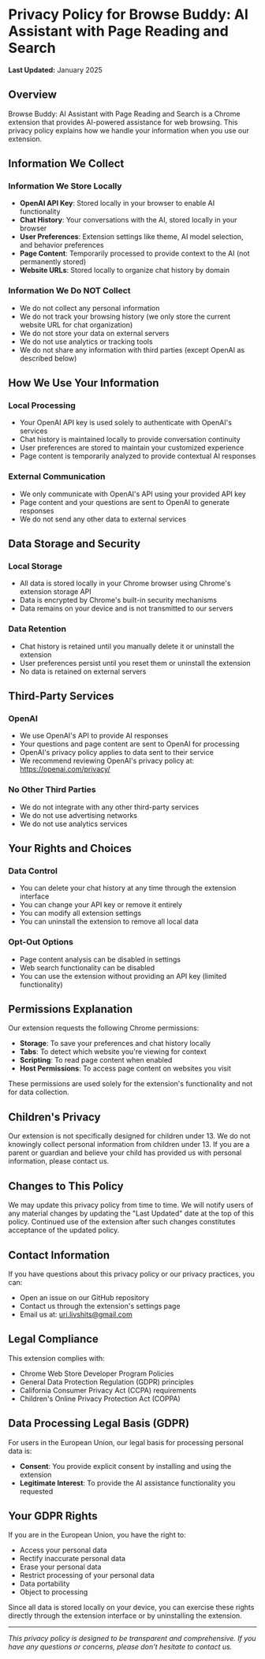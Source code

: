 # Privacy Policy for Browse Buddy: AI Assistant with Page Reading and Search

**Last Updated:** January 2025

## Overview

Browse Buddy: AI Assistant with Page Reading and Search is a Chrome extension that provides AI-powered assistance for web browsing. This privacy policy explains how we handle your information when you use our extension.

## Information We Collect

### Information We Store Locally
- **OpenAI API Key**: Stored locally in your browser to enable AI functionality
- **Chat History**: Your conversations with the AI, stored locally in your browser
- **User Preferences**: Extension settings like theme, AI model selection, and behavior preferences
- **Page Content**: Temporarily processed to provide context to the AI (not permanently stored)
- **Website URLs**: Stored locally to organize chat history by domain

### Information We Do NOT Collect
- We do not collect any personal information
- We do not track your browsing history (we only store the current website URL for chat organization)
- We do not store your data on external servers
- We do not use analytics or tracking tools
- We do not share any information with third parties (except OpenAI as described below)

## How We Use Your Information

### Local Processing
- Your OpenAI API key is used solely to authenticate with OpenAI's services
- Chat history is maintained locally to provide conversation continuity
- User preferences are stored to maintain your customized experience
- Page content is temporarily analyzed to provide contextual AI responses

### External Communication
- We only communicate with OpenAI's API using your provided API key
- Page content and your questions are sent to OpenAI to generate responses
- We do not send any other data to external services

## Data Storage and Security

### Local Storage
- All data is stored locally in your Chrome browser using Chrome's extension storage API
- Data is encrypted by Chrome's built-in security mechanisms
- Data remains on your device and is not transmitted to our servers

### Data Retention
- Chat history is retained until you manually delete it or uninstall the extension
- User preferences persist until you reset them or uninstall the extension
- No data is retained on external servers

## Third-Party Services

### OpenAI
- We use OpenAI's API to provide AI responses
- Your questions and page content are sent to OpenAI for processing
- OpenAI's privacy policy applies to data sent to their service
- We recommend reviewing OpenAI's privacy policy at: https://openai.com/privacy/

### No Other Third Parties
- We do not integrate with any other third-party services
- We do not use advertising networks
- We do not use analytics services

## Your Rights and Choices

### Data Control
- You can delete your chat history at any time through the extension interface
- You can change your API key or remove it entirely
- You can modify all extension settings
- You can uninstall the extension to remove all local data

### Opt-Out Options
- Page content analysis can be disabled in settings
- Web search functionality can be disabled
- You can use the extension without providing an API key (limited functionality)

## Permissions Explanation

Our extension requests the following Chrome permissions:

- **Storage**: To save your preferences and chat history locally
- **Tabs**: To detect which website you're viewing for context
- **Scripting**: To read page content when enabled
- **Host Permissions**: To access page content on websites you visit

These permissions are used solely for the extension's functionality and not for data collection.

## Children's Privacy

Our extension is not specifically designed for children under 13. We do not knowingly collect personal information from children under 13. If you are a parent or guardian and believe your child has provided us with personal information, please contact us.

## Changes to This Policy

We may update this privacy policy from time to time. We will notify users of any material changes by updating the "Last Updated" date at the top of this policy. Continued use of the extension after such changes constitutes acceptance of the updated policy.

## Contact Information

If you have questions about this privacy policy or our privacy practices, you can:

- Open an issue on our GitHub repository
- Contact us through the extension's settings page
- Email us at: uri.livshits@gmail.com

## Legal Compliance

This extension complies with:
- Chrome Web Store Developer Program Policies
- General Data Protection Regulation (GDPR) principles
- California Consumer Privacy Act (CCPA) requirements
- Children's Online Privacy Protection Act (COPPA)

## Data Processing Legal Basis (GDPR)

For users in the European Union, our legal basis for processing personal data is:
- **Consent**: You provide explicit consent by installing and using the extension
- **Legitimate Interest**: To provide the AI assistance functionality you requested

## Your GDPR Rights

If you are in the European Union, you have the right to:
- Access your personal data
- Rectify inaccurate personal data
- Erase your personal data
- Restrict processing of your personal data
- Data portability
- Object to processing

Since all data is stored locally on your device, you can exercise these rights directly through the extension interface or by uninstalling the extension.

---

*This privacy policy is designed to be transparent and comprehensive. If you have any questions or concerns, please don't hesitate to contact us.* 